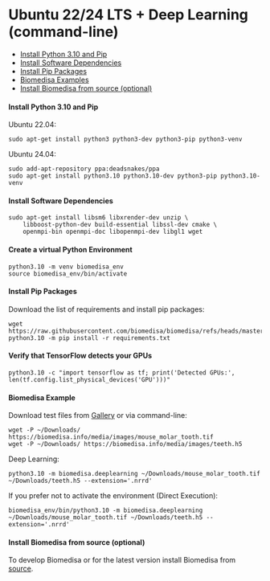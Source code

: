 # Ubuntu 22/24 LTS + Deep Learning (command-line)

- [Install Python 3.10 and Pip](#install-python-and-pip)
- [Install Software Dependencies](#install-software-dependencies)
- [Install Pip Packages](#install-pip-packages)
- [Biomedisa Examples](#biomedisa-examples)
- [Install Biomedisa from source (optional)](#install-biomedisa-from-source-optional)

#### Install Python 3.10 and Pip
Ubuntu 22.04:
```
sudo apt-get install python3 python3-dev python3-pip python3-venv
```
Ubuntu 24.04:
```
sudo add-apt-repository ppa:deadsnakes/ppa
sudo apt-get install python3.10 python3.10-dev python3-pip python3.10-venv
```

#### Install Software Dependencies
```
sudo apt-get install libsm6 libxrender-dev unzip \
    libboost-python-dev build-essential libssl-dev cmake \
    openmpi-bin openmpi-doc libopenmpi-dev libgl1 wget
```

#### Create a virtual Python Environment
```
python3.10 -m venv biomedisa_env
source biomedisa_env/bin/activate
```

#### Install Pip Packages
Download the list of requirements and install pip packages:
```
wget https://raw.githubusercontent.com/biomedisa/biomedisa/refs/heads/master/requirements.txt
python3.10 -m pip install -r requirements.txt
```

#### Verify that TensorFlow detects your GPUs
```
python3.10 -c "import tensorflow as tf; print('Detected GPUs:', len(tf.config.list_physical_devices('GPU')))"
```

#### Biomedisa Example
Download test files from [Gallery](https://biomedisa.info/gallery/) or via command-line:
```
wget -P ~/Downloads/ https://biomedisa.info/media/images/mouse_molar_tooth.tif
wget -P ~/Downloads/ https://biomedisa.info/media/images/teeth.h5
```
Deep Learning:
```
python3.10 -m biomedisa.deeplearning ~/Downloads/mouse_molar_tooth.tif ~/Downloads/teeth.h5 --extension='.nrrd'
```
If you prefer not to activate the environment (Direct Execution):
```
biomedisa_env/bin/python3.10 -m biomedisa.deeplearning ~/Downloads/mouse_molar_tooth.tif ~/Downloads/teeth.h5 --extension='.nrrd'
```

#### Install Biomedisa from source (optional)
To develop Biomedisa or for the latest version install Biomedisa from [source](https://github.com/biomedisa/biomedisa/blob/master/README/installation_from_source.md).

